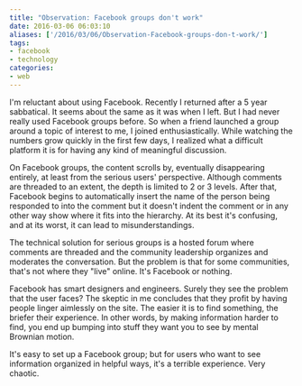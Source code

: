 ```yaml
---
title: "Observation: Facebook groups don't work"
date: 2016-03-06 06:03:10
aliases: ['/2016/03/06/Observation-Facebook-groups-don-t-work/']
tags:
- facebook
- technology
categories:
- web
---
```

I'm reluctant about using Facebook. Recently I returned after a 5 year sabbatical. It seems about the same as it was when I left. But I had never really used Facebook groups before. So when a friend launched a group around a topic of interest to me, I joined enthusiastically. While watching the numbers grow quickly in the first few days, I realized what a difficult platform it is for having any kind of meaningful discussion.

On Facebook groups, the content scrolls by, eventually disappearing entirely, at least from the serious users' perspective. Although comments are threaded to an extent, the depth is limited to 2 or 3 levels. After that, Facebook begins to automatically insert the name of the person being responded to into the comment but it doesn't indent the comment or in any other way show where it fits into the hierarchy. At its best it's confusing, and at its worst, it can lead to misunderstandings.

The technical solution for serious groups is a hosted forum where comments are threaded and the community leadership organizes and moderates the conversation. But the problem is that for some communities, that's not where they "live" online. It's Facebook or nothing.

Facebook has smart designers and engineers. Surely they see the problem that the user faces? The skeptic in me concludes that they profit by having people linger aimlessly on the site. The easier it is to find something, the briefer their experience. In other words, by making information harder to find, you end up bumping into stuff they want you to see by mental Brownian motion.

It's easy to set up a Facebook group; but for users who want to see information organized in helpful ways, it's a terrible experience. Very chaotic.
